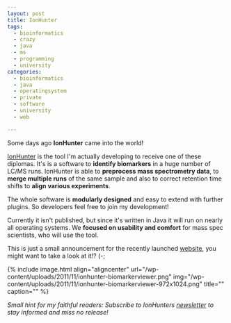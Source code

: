 ```yaml
---
layout: post
title: IonHunter
tags:
  - bioinformatics
  - crazy
  - java
  - ms
  - programming
  - university
categories:
  - bioinformatics
  - java
  - operatingsystem
  - private
  - software
  - university
  - web

---
```


Some days ago <strong>IonHunter</strong> came into the world!


<a href="http://ion-hunter.com/">IonHunter</a> is the tool I'm actually developing to receive one of these diplomas. It's is a software to <strong>identify biomarkers</strong> in a huge number of LC/MS runs. IonHunter is able to <strong>preprocess mass spectrometry data</strong>, to <strong>merge multiple runs</strong> of the same sample and also to correct retention time shifts to <strong>align various experiments</strong>.

The whole software is <strong>modularly designed</strong> and easy to extend with further plugins. So developers feel free to join my development!

Currently it isn't published, but since it's written in Java it will run on nearly all operating systems. We <strong>focused on usability and comfort</strong> for mass spec scientists, who will use the tool.

This is just a small announcement for the recently launched <a href="http://ion-hunter.com/">website</a>, you might want to take a look at it!? (-;

{% include image.html align="aligncenter" url="/wp-content/uploads/2011/11/ionhunter-biomarkerviewer.png" img="/wp-content/uploads/2011/11/ionhunter-biomarkerviewer-972x1024.png" title="" caption="" %}

<em>Small hint for my faithful readers: Subscribe to IonHunters <a href="http://lists.ion-hunter.com/listinfo/newsletter">newsletter</a> to stay informed and miss no release!</em>
